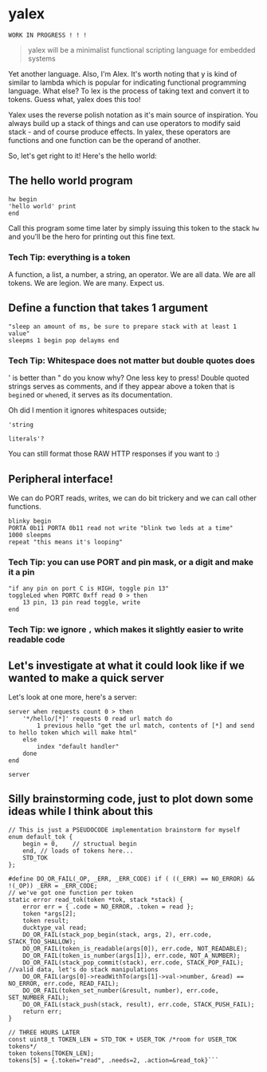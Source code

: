 # yalex

```                                      
WORK IN PROGRESS ! ! !
```

> yalex will be a minimalist functional scripting language for embedded systems

Yet another language. Also, I'm Alex.
It's worth noting that y is kind of similar to lambda which is popular for indicating functional programming language.
What else? To lex is the process of taking text and convert it to tokens. Guess what, yalex does this too!

Yalex uses the reverse polish notation as it's main source of inspiration.
You always build up a stack of things and can use operators to modify said stack - and of course produce effects. In yalex, these operators are functions and one function can be the operand of another.


So, let's get right to it! Here's the hello world:

## The hello world program

    hw begin
    'hello world' print
    end
    
Call this program some time later by simply issuing this token to the stack ` hw ` and you'll be the hero for printing out this fine text.

### Tech Tip: everything is a token
A function, a list, a number, a string, an operator. We are all data. We are all tokens. 
We are legion. We are many. Expect us.

## Define a function that takes 1 argument

    "sleep an amount of ms, be sure to prepare stack with at least 1 value"
    sleepms 1 begin pop delayms end
    
### Tech Tip: Whitespace does not matter but double quotes does
' is better than " do you know why? One less key to press! Double quoted strings serves as comments, and if they appear above a token that is `begin`ed or `when`ed, it serves as its documentation.

Oh did I mention it ignores whitespaces outside;
```
'string 

literals'?
``` 
You can still format those RAW HTTP responses if you want to :)

## Peripheral interface!

We can do PORT reads, writes, we can do bit trickery and we can call other functions.

    blinky begin
    PORTA 0b11 PORTA 0b11 read not write "blink two leds at a time"
    1000 sleepms
    repeat "this means it's looping"

### Tech Tip: you can use PORT and pin mask, or a digit and make it a pin

    "if any pin on port C is HIGH, toggle pin 13"
    toggleLed when PORTC 0xff read 0 > then 
        13 pin, 13 pin read toggle, write
    end 

### Tech Tip: we ignore `,` which makes it slightly easier to write readable code

## Let's investigate at what it could look like if we wanted to make a quick server

Let's look at one more, here's a server:

    server when requests count 0 > then
    	'*/hello/[*]' requests 0 read url match do 
    		1 previous hello "get the url match, contents of [*] and send to hello token which will make html"
    	else
    		index "default handler"
    	done
    end

    server

## Silly brainstorming code, just to plot down some ideas while I think about this

```
// This is just a PSEUDOCODE implementation brainstorm for myself
enum default_tok {
	begin = 0,    // structual begin
	end, // loads of tokens here...
	STD_TOK
};

#define DO_OR_FAIL(_OP, _ERR, _ERR_CODE) if ( ((_ERR) == NO_ERROR) && !(_OP)) _ERR = _ERR_CODE;
// we've got one function per token
static error read_tok(token *tok, stack *stack) {
	error err = { .code = NO_ERROR, .token = read };
	token *args[2];
    token result;
    ducktype_val read;
	DO_OR_FAIL(stack_pop_begin(stack, args, 2), err.code, STACK_TOO_SHALLOW);
	DO_OR_FAIL(token_is_readable(args[0]), err.code, NOT_READABLE);
	DO_OR_FAIL(token_is_number(args[1]), err.code, NOT_A_NUMBER);
	DO_OR_FAIL(stack_pop_commit(stack), err.code, STACK_POP_FAIL); //valid data, let's do stack manipulations
    DO_OR_FAIL(args[0]->readWithTo(args[1]->val->number, &read) == NO_ERROR, err.code, READ_FAIL);
    DO_OR_FAIL(token_set_number(&result, number), err.code, SET_NUMBER_FAIL);
    DO_OR_FAIL(stack_push(stack, result), err.code, STACK_PUSH_FAIL);
	return err;
}

// THREE HOURS LATER
const uint8_t TOKEN_LEN = STD_TOK + USER_TOK /*room for USER_TOK tokens*/
token tokens[TOKEN_LEN];
tokens[5] = {.token="read", .needs=2, .action=&read_tok}```
